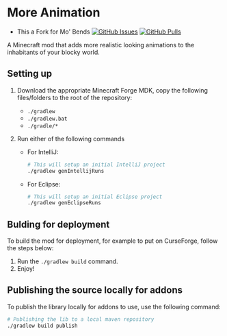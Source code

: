 # More Animation 

- This a Fork for Mo' Bends
[![GitHub Issues](https://img.shields.io/badge/Github%20Issues-0%20Open-brightgreen.svg?style=flat-square)](https://github.com/At87668/MoreAnimation/isseus)
[![GitHub Pulls](https://img.shields.io/badge/Github%20Pulls-0%20Pull%20requests-brightgreen.svg?style=flat-square)](https://github.com/At87668/MoreAnimation/pulls)

A Minecraft mod that adds more realistic looking animations to the inhabitants of your blocky world.

## Setting up
1. Download the appropriate Minecraft Forge MDK, copy the following files/folders to the root of the repository:
    - `./gradlew`
    - `./gradlew.bat`
    - `./gradle/*`
    
2. Run either of the following commands
    - For IntelliJ:
        ```bash
        # This will setup an initial IntelliJ project
        ./gradlew genIntellijRuns
        ```
    - For Eclipse:
        ```bash
        # This will setup an initial Eclipse project
        ./gradlew genEclipseRuns
        ```

## Bulding for deployment
To build the mod for deployment, for example to put on CurseForge, follow the steps below:
1. Run the `./gradlew build` command.
2. Enjoy!

## Publishing the source locally for addons
To publish the library locally for addons to use, use the following command:
```bash
# Publishing the lib to a local maven repository
./gradlew build publish
```

